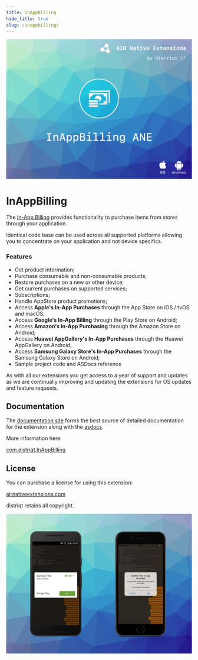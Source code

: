 ```yaml
---
title: InAppBilling
hide_title: true
slug: /inappbilling/
---
```


![](images/hero.png)

# InAppBilling

The [In-App Billing](https://airnativeextensions.com/extension/com.distriqt.InAppBilling) 
provides functionality to purchase items from stores through your application.

Identical code base can be used across all supported platforms allowing you to 
concentrate on your application and not device specifics.

### Features

- Get product information;
- Purchase consumable and non-consumable products;
- Restore purchases on a new or other device;
- Get current purchases on supported services;
- Subscriptions;
- Handle AppStore product promotions;
- Access **Apple's In-App Purchases** through the App Store on iOS / tvOS and macOS;
- Access **Google's In-App Billing** through the Play Store on Android;
- Access **Amazon's In-App Purchasing** through the Amazon Store on Android;
- Access **Huawei AppGallery's In-App Purchases** through the Huawei AppGallery on Android;
- Access **Samsung Galaxy Store's In-App Purchases** through the Samsung Galaxy Store on Android;
- Sample project code and ASDocs reference


As with all our extensions you get access to a year of support and updates as we are continually 
improving and updating the extensions for OS updates and feature requests.


## Documentation

The [documentation site](https://docs.airnativeextensions.com/docs/inappbilling/) forms the best source of detailed documentation for the extension along with the [asdocs](https://docs.airnativeextensions.com/asdocs/inappbilling). 


More information here: 

[com.distriqt.InAppBilling](https://airnativeextensions.com/extension/com.distriqt.InAppBilling)


## License

You can purchase a license for using this extension:

[airnativeextensions.com](https://airnativeextensions.com/)

distriqt retains all copyright.


![](images/promo.png)
